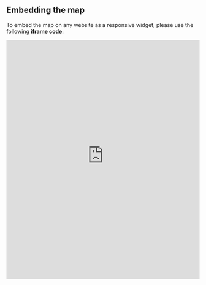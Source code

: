 ## Embedding the map

To embed the map on any website as a responsive widget, please use the following **iframe code**:

<iframe title="Euranet Map" aria-label="Map" id="euranet-map-eu-digitisation-per-country" src="https://digitalisation-levels.vercel.app/" scrolling="no" frameborder="0"style="width: 0; min-width: 100% !important; border: none;" height="624"></iframe><script type="text/javascript">window.addEventListener("message",e=>{if("https://digitalisation-levels.vercel.app"!==e.origin)return;let t=e.data;if(t.height){document.getElementById("euranet-map-eu-digitisation-per-country").height=t.height+"px"}},!1)</script>
